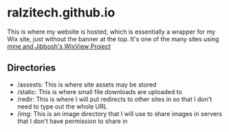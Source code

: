 # ralzitech.github.io

This is where my website is hosted, which is essentially a wrapper for my Wix site, just without the banner at the top. It's one of the many sites using [mine and Jibbosh's WixView Project](https://ralzi.jibbosh.com/wixview)

## Directories

- /assests: This is where site assets may be stored
- /static: This is where small file downloads are uploaded to
- /redir: This is where I will put redirects to other sites in so that I don't need to type out the whole URL
- /img: This is an image directory that I will use to share images in servers that I don't have permission to share in
